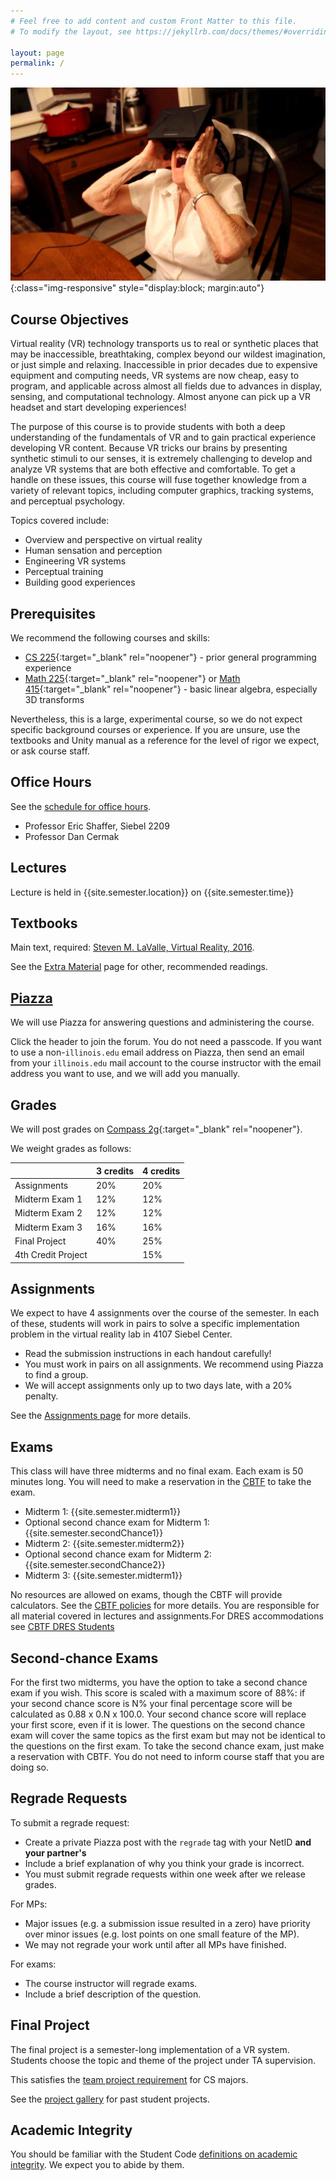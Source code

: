 ```yaml
---
# Feel free to add content and custom Front Matter to this file.
# To modify the layout, see https://jekyllrb.com/docs/themes/#overriding-theme-defaults

layout: page
permalink: /
---
```


![Oculus Grandma](/img/OculusGrandma.jpg){:class="img-responsive" style="display:block; margin:auto"}

## Course Objectives ##
Virtual reality (VR) technology transports us to real or synthetic places that may be inaccessible, breathtaking, complex beyond our wildest imagination, or just simple and relaxing. Inaccessible in prior decades due to expensive equipment and computing needs, VR systems are now cheap, easy to program, and applicable across almost all fields due to advances in display, sensing, and computational technology. Almost anyone can pick up a VR headset and start developing experiences!

The purpose of this course is to provide students with both a deep understanding of the fundamentals of VR and to gain practical experience developing VR content. Because VR tricks our brains by presenting synthetic stimuli to our senses, it is extremely challenging to develop and analyze VR systems that are both effective and comfortable. To get a handle on these issues, this course will fuse together knowledge from a variety of relevant topics, including computer graphics, tracking systems, and perceptual psychology. 

Topics covered include:

- Overview and perspective on virtual reality
- Human sensation and perception
- Engineering VR systems
- Perceptual training
- Building good experiences

## Prerequisites ##
We recommend the following courses and skills:

- [CS 225](https://courses.engr.illinois.edu/cs225/){:target="_blank" rel="noopener"} - prior general programming experience
- [Math 225](https://math.illinois.edu/resources/department-resources/syllabus-math-225){:target="_blank" rel="noopener"} or [Math 415](https://math.illinois.edu/resources/department-resources/syllabus-math-415){:target="_blank" rel="noopener"} - basic linear algebra, especially 3D transforms

Nevertheless, this is a large, experimental course, so we do not expect specific background courses or experience. If you are unsure, use the textbooks and Unity manual as a reference for the level of rigor we expect, or ask course staff.

## Office Hours ##
See the [schedule for office hours](/officehours).

* Professor Eric Shaffer, Siebel 2209
* Professor Dan Cermak

## Lectures ##
Lecture is held in {{site.semester.location}} on {{site.semester.time}}

## Textbooks ##
Main text, required: [Steven M. LaValle, Virtual Reality, 2016](http://vr.cs.uiuc.edu).

See the [Extra Material](/extra-material) page for other, recommended readings.

## [Piazza]({{site.semester.piazza}}) ##
We will use Piazza for answering questions and administering the course.

Click the header to join the forum. You do not need a passcode. If you want to use a non-`illinois.edu` email address on Piazza, then send an email from your `illinois.edu` mail account to the course instructor with the email address you want to use, and we will add you manually.

## Grades ##
We will post grades on [Compass 2g](https://compass.illinois.edu){:target="_blank" rel="noopener"}.

We weight grades as follows:

| | 3 credits | 4 credits |  
| ----- | ------ | ----- |  
| Assignments | 20% | 20% |  
| Midterm Exam 1 | 12% | 12% |  
| Midterm Exam 2 | 12% | 12% |
| Midterm Exam 3 | 16% | 16% |
| Final Project | 40% | 25% |  
| 4th Credit Project | | 15% |  

## Assignments ##
We expect to have 4 assignments over the course of the semester. In each of these, students will work in pairs to solve a specific implementation problem in the virtual reality lab in 4107 Siebel Center.

- Read the submission instructions in each handout carefully!
- You must work in pairs on all assignments. We recommend using Piazza to find a group.
- We will accept assignments only up to two days late, with a 20% penalty.

See the [Assignments page](/assignments) for more details.

## Exams ##
This class will have three midterms and no final exam. Each exam is 50 minutes long. You will need to make a reservation in the [CBTF](https://cbtf.engr.illinois.edu) to take the exam.

- Midterm 1: {{site.semester.midterm1}}
- Optional second chance exam for Midterm 1: {{site.semester.secondChance1}}
- Midterm 2: {{site.semester.midterm2}}
- Optional second chance exam for Midterm 2: {{site.semester.secondChance2}}
- Midterm 3:  {{site.semester.midterm1}}

No resources are allowed on exams, though the CBTF will provide calculators. See the [CBTF policies](https://cbtf.engr.illinois.edu/for-students/policies.html) for more details. You are responsible for all material covered in lectures and assignments.For DRES accommodations see [CBTF DRES Students](https://cbtf.engr.illinois.edu/for-students/dres-students.html)

## Second-chance Exams ##
For the first two midterms, you have the option to take a second chance exam if you wish. This score is scaled with a maximum score of 88%: if your second chance score is N% your final percentage score will be calculated as 0.88 x 0.N x 100.0. Your second chance score will replace your first score, even if it is lower. The questions on the second chance exam will cover the same topics as the first exam but may not be identical to the questions on the first exam. To take the second chance exam, just make a reservation with CBTF. You do not need to inform course staff that you are doing so.

## Regrade Requests ##
To submit a regrade request:

- Create a private Piazza post with the `regrade` tag with your NetID **and your partner's** 
- Include a brief explanation of why you think your grade is incorrect.
- You must submit regrade requests within one week after we release grades.

For MPs:
- Major issues (e.g. a submission issue resulted in a zero) have priority over minor issues (e.g. lost points on one small feature of the MP).
- We may not regrade your work until after all MPs have finished.

For exams:
- The course instructor will regrade exams.
- Include a brief description of the question.

## Final Project ##
The final project is a semester-long implementation of a VR system. Students choose the topic and theme of the project under TA supervision.

This satisfies the [team project requirement](https://cs.illinois.edu/academics/degree-program-options/bs-computer-science-engineering) for CS majors.

See the [project gallery](/projects) for past student projects.

## Academic Integrity ##
You should be familiar with the Student Code [definitions on academic integrity](http://studentcode.illinois.edu/article1_part4_1-401.html). We expect you to abide by them.
